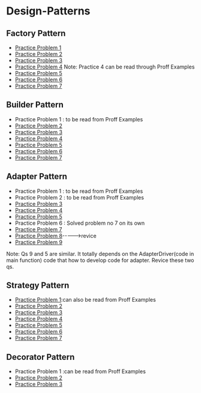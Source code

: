 # Design-Patterns

## Factory Pattern

* [Practice Problem 1](https://www.journaldev.com/1392/factory-design-pattern-in-java)
* [Practice Problem 2](https://alvinalexander.com/java/java-factory-pattern-example#the-concrete-dog-classes)
* [Practice Problem 3](https://www.binpress.com/factory-design-pattern/)
* [Practice Problem 4](https://www.tutorialspoint.com/design_pattern/factory_pattern.htm)
Note: Practice 4 can be read through Proff Examples
* [Practice Problem 5](https://dzone.com/articles/java-the-factory-pattern)
* [Practice Problem 6](https://sourcemaking.com/design_patterns/factory_method)
* [Practice Problem 7](https://www.geeksforgeeks.org/design-patterns-set-2-factory-method)

## Builder Pattern

* Practice Problem 1 : to be read from Proff Examples
* [Practice Problem 2](https://www.tutorialspoint.com/design_pattern/builder_pattern.htm)
* [Practice Problem 3](https://sourcemaking.com/design_patterns/builder/java/2)
* [Practice Problem 4](https://dzone.com/articles/design-pattern-builder-pattern)
* [Practice Problem 5](http://www.newthinktank.com/2012/09/builder-design-pattern-tutorial/)
* [Practice Problem 6](https://www.javagists.com/builder-pattern-with-java-examples)
* [Practice Problem 7](http://www.blackwasp.co.uk/builder_2.aspx)

## Adapter Pattern
* Practice Problem 1 : to be read from Proff Examples
* Practice Problem 2 : to be read from Proff Examples
* [Practice Problem 3](https://www.geeksforgeeks.org/adapter-pattern/)
* [Practice Problem 4](https://sourcemaking.com/design_patterns/adapter)
* [Practice Problem 5](https://www.tutorialspoint.com/design_pattern/adapter_pattern.htm)
* Practice Problem 6 : Solved problem no 7 on its own
* [Practice Problem 7](https://www.journaldev.com/1487/adapter-design-pattern-java)
* [Practice Problem 8](http://www.vogella.com/tutorials/DesignPatternAdapter/article.html)----->revice
* [Practice Problem 9](https://medium.com/@ssaurel/implement-the-adapter-design-pattern-in-java-f9adb6a8828f)

Note: Qs 9 and 5 are similar. It totally depends on the AdapterDriver(code in main function) code that how to develop code for adapter. Revice these two qs.


## Strategy Pattern
* [Practice Problem 1](https://www.tutorialspoint.com/design_pattern/strategy_pattern.htm):can also be read from Proff Examples
* [Practice Problem 2](https://www.journaldev.com/1754/strategy-design-pattern-in-java-example-tutorial)
* [Practice Problem 3](https://dzone.com/articles/design-patterns-strategy)
* [Practice Problem 4](https://sourcemaking.com/design_patterns/strategy)
* [Practice Problem 5](https://www.oodesign.com/strategy-pattern.html)
* [Practice Problem 6](https://www.programcreek.com/2011/01/a-java-example-of-strategy-design-pattern/)
* [Practice Problem 7](https://www.baeldung.com/java-strategy-pattern)


## Decorator Pattern
* Practice Problem 1 :can be read from Proff Examples
* [Practice Problem 2](https://www.journaldev.com/1540/decorator-design-pattern-in-java-example)
* [Practice Problem 3](https://www.tutorialspoint.com/design_pattern/decorator_pattern.htm)
